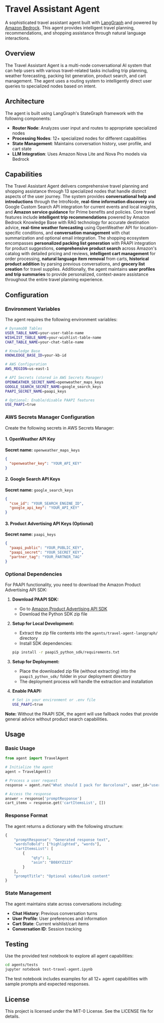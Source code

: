 # Travel Assistant Agent

A sophisticated travel assistant agent built with [LangGraph](https://langchain-ai.github.io/langgraph/) and powered by [Amazon Bedrock](https://aws.amazon.com/bedrock/). This agent provides intelligent travel planning, recommendations, and shopping assistance through natural language interactions.

## Overview

The Travel Assistant Agent is a multi-node conversational AI system that can help users with various travel-related tasks including trip planning, weather forecasting, packing list generation, product search, and cart management. The agent uses a routing system to intelligently direct user queries to specialized nodes based on intent.

## Architecture

The agent is built using LangGraph's StateGraph framework with the following components:

- **Router Node**: Analyzes user input and routes to appropriate specialized nodes
- **Processing Nodes**: 12+ specialized nodes for different capabilities
- **State Management**: Maintains conversation history, user profile, and cart state
- **LLM Integration**: Uses Amazon Nova Lite and Nova Pro models via Bedrock

## Capabilities

The Travel Assistant Agent delivers comprehensive travel planning and shopping assistance through 13 specialized nodes that handle distinct aspects of the user journey. The system provides **conversational help and introductions** through the IntroNode, **real-time information discovery** via Google Custom Search API integration for current events and local insights, and **Amazon service guidance** for Prime benefits and policies. Core travel features include **intelligent trip recommendations** powered by Amazon Bedrock Knowledge Base with RAG technology for accurate destination advice, **real-time weather forecasting** using OpenWeather API for location-specific conditions, and **conversation management** with chat summarization and optional email integration. The shopping ecosystem encompasses **personalized packing list generation** with PAAPI integration for product suggestions, **comprehensive product search** across Amazon's catalog with detailed pricing and reviews, **intelligent cart management** for order processing, **natural language item removal** from carts, **historical product addition** by parsing previous conversations, and **grocery list creation** for travel supplies. Additionally, the agent maintains **user profiles and trip summaries** to provide personalized, context-aware assistance throughout the entire travel planning experience.

## Configuration

### Environment Variables

The agent requires the following environment variables:

```bash
# DynamoDB Tables
USER_TABLE_NAME=your-user-table-name
WISHLIST_TABLE_NAME=your-wishlist-table-name
CHAT_TABLE_NAME=your-chat-table-name

# Knowledge Base
KNOWLEDGE_BASE_ID=your-kb-id

# AWS Configuration
AWS_REGION=us-east-1

# API Secrets (stored in AWS Secrets Manager)
OPENWEATHER_SECRET_NAME=openweather_maps_keys
GOOGLE_SEARCH_SECRET_NAME=google_search_keys
PAAPI_SECRET_NAME=paapi_keys

# Optional: Enable/disable PAAPI features
USE_PAAPI=true
```

### AWS Secrets Manager Configuration

Create the following secrets in AWS Secrets Manager:

#### 1. OpenWeather API Key
**Secret name:** `openweather_maps_keys`
```json
{
  "openweather_key": "YOUR_API_KEY"
}
```

#### 2. Google Search API Keys
**Secret name:** `google_search_keys`
```json
{
  "cse_id": "YOUR_SEARCH_ENGINE_ID",
  "google_api_key": "YOUR_API_KEY"
}
```

#### 3. Product Advertising API Keys (Optional)
**Secret name:** `paapi_keys`
```json
{
  "paapi_public": "YOUR_PUBLIC_KEY",
  "paapi_secret": "YOUR_SECRET_KEY",
  "partner_tag": "YOUR_PARTNER_TAG"
}
```

### Optional Dependencies
For PAAPI functionality, you need to download the Amazon Product Advertising API SDK:

1. **Download PAAPI SDK:**
   - Go to [Amazon Product Advertising API SDK](https://webservices.amazon.com/paapi5/documentation/quick-start/using-sdk.html)
   - Download the Python SDK zip file

2. **Setup for Local Development:**
   - Extract the zip file contents into the `agents/travel-agent-langgraph/` directory
   - Install SDK dependencies:
   ```bash
   pip install -r paapi5_python_sdk/requirements.txt
   ```

3. **Setup for Deployment:**
   - Place the downloaded zip file (without extracting) into the `paapi5_python_sdk/` folder in your deployment directory
   - The deployment process will handle the extraction and installation

4. **Enable PAAPI:**
   ```bash
   # Set in your environment or .env file
   USE_PAAPI=true
   ```

**Note:** Without the PAAPI SDK, the agent will use fallback nodes that provide general advice without product search capabilities.

## Usage

### Basic Usage

```python
from agent import TravelAgent

# Initialize the agent
agent = TravelAgent()

# Process a user request
response = agent.run("What should I pack for Barcelona?", user_id="user123")

# Access the response
answer = response['promptResponse']
cart_items = response.get('cartItemsList', [])
```

### Response Format

The agent returns a dictionary with the following structure:

```python
{
    "promptResponse": "Generated response text",
    "wordsToBold": ["highlighted", "words"],
    "cartItemsList": [
        {
            "qty": 1,
            "asin": "B08XYZ123"
        }
    ],
    "promptTitle": "Optional video/link content"
}
```

### State Management

The agent maintains state across conversations including:
- **Chat History**: Previous conversation turns
- **User Profile**: User preferences and information
- **Cart State**: Current wishlist/cart items
- **Conversation ID**: Session tracking

## Testing

Use the provided test notebook to explore all agent capabilities:

```bash
cd agents/tests
jupyter notebook test-travel-agent.ipynb
```

The test notebook includes examples for all 12+ agent capabilities with sample prompts and expected responses.

## License

This project is licensed under the MIT-0 License. See the LICENSE file for details.
